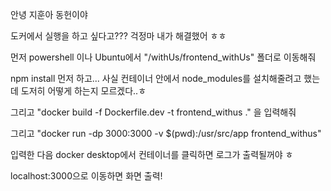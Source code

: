 안녕 지훈아 동헌이야

도커에서 실행을 하고 싶다고??? 걱정마 내가 해결했어 ㅎㅎ

먼저 powershell 이나 Ubuntu에서 "/withUs/frontend_withUs" 폴더로 이동해줘

npm install 먼저 하고... 사실 컨테이너 안에서 node_modules를 설치해줄려고 했는데 도저히 어떻게 하는지 모르겠다..ㅎ

그리고 "docker build -f Dockerfile.dev -t frontend_withus ." 을 입력해줘

그리고 "docker run -dp 3000:3000 -v $(pwd):/usr/src/app frontend_withus"

입력한 다음 docker desktop에서 컨테이너를 클릭하면 로그가 출력될꺼야 ㅎ

localhost:3000으로 이동하면 화면 출력!
